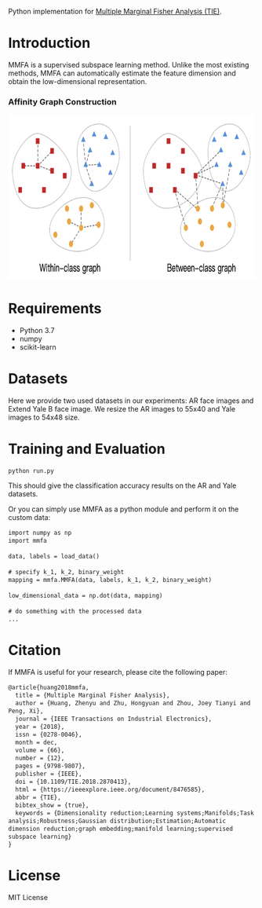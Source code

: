 

Python implementation for [Multiple Marginal Fisher Analysis (TIE)](https://ieeexplore.ieee.org/abstract/document/8476585/).

# Introduction

MMFA is a supervised subspace learning method. Unlike the most existing methods, MMFA can automatically estimate the feature dimension and obtain the low-dimensional representation. 

### Affinity Graph Construction
<img src="https://github.com/XLearning-SCU/2018-TIE-MMFA/blob/main/graph_construction.png"  width="788" height="336" />

# Requirements

- Python 3.7
- numpy
- scikit-learn

# Datasets

Here we provide two used datasets in our experiments: AR face images and Extend Yale B face image. We resize the AR images to 55x40 and Yale images to 54x48 size.


# Training and Evaluation

```
python run.py
```

This should give the classification accuracy results on the AR and Yale datasets.

Or you can simply use MMFA as a python module and perform it on the custom data:

```
import numpy as np
import mmfa

data, labels = load_data()

# specify k_1, k_2, binary_weight
mapping = mmfa.MMFA(data, labels, k_1, k_2, binary_weight)

low_dimensional_data = np.dot(data, mapping)

# do something with the processed data
...

```

# Citation

If MMFA is useful for your research, please cite the following paper:
```
@article{huang2018mmfa,
  title = {Multiple Marginal Fisher Analysis},
  author = {Huang, Zhenyu and Zhu, Hongyuan and Zhou, Joey Tianyi and Peng, Xi},
  journal = {IEEE Transactions on Industrial Electronics},
  year = {2018},
  issn = {0278-0046},
  month = dec,
  volume = {66},
  number = {12},
  pages = {9798-9807},
  publisher = {IEEE},
  doi = {10.1109/TIE.2018.2870413},
  html = {https://ieeexplore.ieee.org/document/8476585},
  abbr = {TIE},
  bibtex_show = {true},
  keywords = {Dimensionality reduction;Learning systems;Manifolds;Task analysis;Robustness;Gaussian distribution;Estimation;Automatic dimension reduction;graph embedding;manifold learning;supervised subspace learning}
}
```

# License

MIT License
